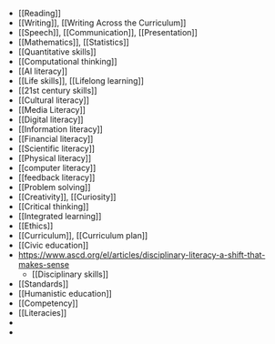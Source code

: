 - [[Reading]]
- [[Writing]], [[Writing Across the Curriculum]]
- [[Speech]], [[Communication]], [[Presentation]]
- [[Mathematics]], [[Statistics]]
- [[Quantitative skills]]
- [[Computational thinking]]
- [[AI literacy]]
- [[Life skills]], [[Lifelong learning]]
- [[21st century skills]]
- [[Cultural literacy]]
- [[Media Literacy]]
- [[Digital literacy]]
- [[Information literacy]]
- [[Financial literacy]]
- [[Scientific literacy]]
- [[Physical literacy]]
- [[computer literacy]]
- [[feedback literacy]]
- [[Problem solving]]
- [[Creativity]], [[Curiosity]]
- [[Critical thinking]]
- [[Integrated learning]]
- [[Ethics]]
- [[Curriculum]], [[Curriculum plan]]
- [[Civic education]]
- https://www.ascd.org/el/articles/disciplinary-literacy-a-shift-that-makes-sense
	- [[Disciplinary skills]]
- [[Standards]]
- [[Humanistic education]]
- [[Competency]]
- [[Literacies]]
-
-